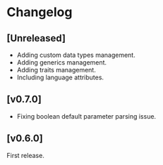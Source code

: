 
# Changelog

## [Unreleased]

- Adding custom data types management.
- Adding generics management.
- Adding traits management.
- Including language attributes.

## [v0.7.0]

- Fixing boolean default parameter parsing issue.

## [v0.6.0]

First release.
